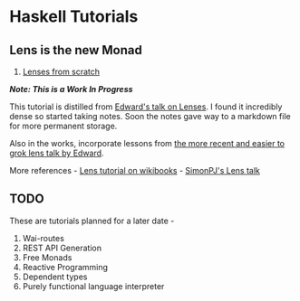 # Haskell Tutorials

## Lens is the new Monad

1. [Lenses from scratch](lenses-from-scratch.md)

  ***Note: This is a Work In Progress***

  This tutorial is distilled from [Edward's talk on Lenses](http://www.youtube.com/watch?v=cefnmjtAolY). I found it incredibly dense so started taking notes. Soon the notes gave way to a markdown file for more permanent storage.

  Also in the works, incorporate lessons from [the more recent and easier to grok lens talk by Edward](https://www.youtube.com/watch?v=T88TDS7L5DY).

  More references
    - [Lens tutorial on wikibooks](https://en.wikibooks.org/wiki/Haskell/Lenses_and_functional_references)
    - [SimonPJ's Lens talk](https://skillsmatter.com/skillscasts/4251-lenses-compositional-data-access-and-manipulation#showModal?modal-signup-complete)

## TODO

These are tutorials planned for a later date -

1. Wai-routes
2. REST API Generation
3. Free Monads
4. Reactive Programming
5. Dependent types
6. Purely functional language interpreter
